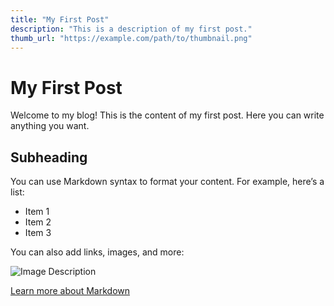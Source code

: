 ```yaml
---
title: "My First Post"
description: "This is a description of my first post."
thumb_url: "https://example.com/path/to/thumbnail.png"
---
```


# My First Post

Welcome to my blog! This is the content of my first post. Here you can write anything you want.

## Subheading

You can use Markdown syntax to format your content. For example, here’s a list:

- Item 1
- Item 2
- Item 3

You can also add links, images, and more:

![Image Description](https://example.com/path/to/image.png)

[Learn more about Markdown](https://www.markdownguide.org/)
